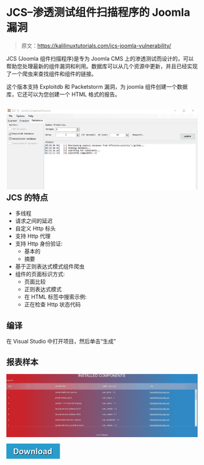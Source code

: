 # JCS–渗透测试组件扫描程序的 Joomla 漏洞

> 原文：<https://kalilinuxtutorials.com/jcs-joomla-vulnerability/>

JCS (Joomla 组件扫描程序)是专为 Joomla CMS 上的渗透测试而设计的，可以帮助您处理最新的组件漏洞和利用。数据库可以从几个资源中更新，并且已经实现了一个爬虫来查找组件和组件的链接。

这个版本支持 Exploitdb 和 Packetstorm 漏洞，为 joomla 组件创建一个数据库，它还可以为您创建一个 HTML 格式的报告。

## [![](img/4763e65afa030f2a67084db32bd1c89c.png)](JCS)**JCS 的特点**

*   多线程
*   请求之间的延迟
*   自定义 Http 标头
*   支持 Http 代理
*   支持 Http 身份验证:
    *   基本的
    *   摘要
*   基于正则表达式模式组件爬虫
*   组件的页面标识方式:
    *   页面比较
    *   正则表达式模式
    *   在 HTML 标签中搜索示例:<title>未找到</title>
    *   正在检查 Http 状态代码

## **编译**

在 Visual Studio 中打开项目，然后单击“生成”

## **报表样本**

![](img/9bbfbb64717cd496cbe9a7bbb9f86763.png)

[![](img/d861a9096555aeb1980fc054015933d7.png)](https://github.com/TheM4hd1/JCS)